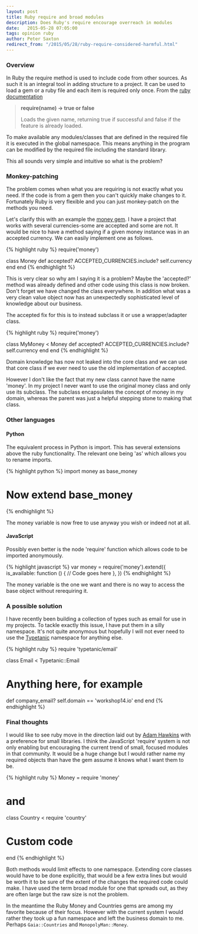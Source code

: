 ```yaml
---
layout: post
title: Ruby require and broad modules
description: Does Ruby's require encourage overreach in modules
date:   2015-05-28 07:05:00
tags: opinion ruby
author: Peter Saxton
redirect_from: "/2015/05/28/ruby-require-considered-harmful.html"
---
```


### Overview

In Ruby the require method is used to include code from other sources. As such it is an integral tool in adding structure to a project. It can be used to load a gem or a ruby file and each item is required only once. From the [ruby documentation](http://ruby-doc.org/core-2.2.2/Kernel.html#method-i-require)

> **require(name) → true or false**
>
> Loads the given name, returning true if successful and false if the feature is already loaded.

To make available any modules/classes that are defined in the required file it is executed in the global namespace. This means anything in the program can be modified by the required file including the standard library.

This all sounds very simple and intuitive so what is the problem?

### Monkey-patching

The problem comes when what you are requiring is not exactly what you need. If the code is from a gem then you can't quickly make changes to it. Fortunately Ruby is very flexible and you can just monkey-patch on the methods you need.

Let's clarify this with an example the [money gem](https://github.com/RubyMoney/money). I have a project that works with several currencies-some are accepted and some are not. It would be nice to have a method saying if a given money instance was in an accepted currency. We can easily implement one as follows.

{% highlight ruby %}
require('money')

class Money
  def accepted?
    ACCEPTED_CURRENCIES.include? self.currency
  end
end
{% endhighlight %}

This is very clear so why am I saying it is a problem? Maybe the 'accepted?' method was already defined and other code using this class is now broken. Don't forget we have changed the class everywhere. In addition what was a very clean value object now has an unexpectedly sophisticated level of knowledge about our business.

The accepted fix for this is to instead subclass it or use a wrapper/adapter class.

{% highlight ruby %}
require('money')

class MyMoney < Money
  def accepted?
    ACCEPTED_CURRENCIES.include? self.currency
  end
end
{% endhighlight %}

Domain knowledge has now not leaked into the core class and we can use that core class if we ever need to use the old implementation of accepted.

However I don't like the fact that my new class cannot have the name 'money'. In my project I never want to use the original money class and only use its subclass. The subclass encapsulates the concept of money in my domain, whereas the parent was just a helpful stepping stone to making that class.

### Other languages

#### Python

The equivalent process in Python is import. This has several extensions above the ruby functionality. The relevant one being 'as' which allows you to rename imports.

{% highlight python %}
import money as base_money

# Now extend base_money
{% endhighlight %}

The money variable is now free to use anyway you wish or indeed not at all.

#### JavaScript

Possibly even better is the node 'require' function which allows code to be imported anonymously.

{% highlight javascript %}
var money = require('money').extend({
  is_available: function () {
    // Code goes here
  },
})
{% endhighlight %}

The money variable is the one we want and there is no way to access the base object without rerequiring it.

### A possible solution

I have recently been building a collection of types such as email for use in my projects. To tackle exactly this issue, I have put them in a silly namespace. It's not quite anonymous but hopefully I will not ever need to use the [Typetanic](https://github.com/CrowdHailer/typtanic) namespace for anything else.

{% highlight ruby %}
require 'typetanic/email'

class Email < Typetanic::Email
  # Anything here, for example
  def company_email?
    self.domain == 'workshop14.io'
  end
end
{% endhighlight %}

### Final thoughts

I would like to see ruby move in the direction laid out by [Adam Hawkins](http://hawkins.io/2015/05/the-ruby-community-the-next-version/) with a preference for small libraries. I think the JavaScript 'require' system is not only enabling but encouraging the current trend of small, focused modules in that community.
It would be a huge change but I would rather name my required objects than have the gem assume it knows what I want them to be.

{% highlight ruby %}
Money = require 'money'

# and

class Country < require 'country'
  # Custom code
end
{% endhighlight %}

Both methods would limit effects to one namespace. Extending core classes would have to be done explicitly, that would be a few extra lines but would be worth it to be sure of the extent of the changes the required code could make. I have used the term broad module for one that spreads out, as they are often large but the raw size is not the problem.

In the meantime the Ruby Money and Countries gems are among my favorite because of their focus. However with the current system I would rather they took up a fun namespace and left the business domain to me.
Perhaps `Gaia::Countries` and `MonopolyMan::Money`.
